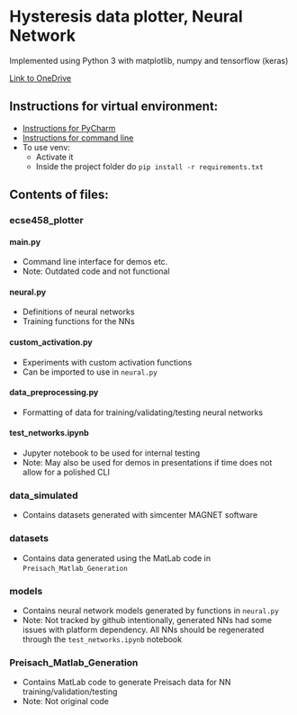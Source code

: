 # Hysteresis data plotter, Neural Network
Implemented using Python 3 with matplotlib, numpy and tensorflow (keras)

[Link to OneDrive](https://mcgill-my.sharepoint.com/:f:/r/personal/christos_cunning_mail_mcgill_ca/Documents/ECSE%20458%20-%20DP%2020?csf=1&web=1&e=xV39kS)

## Instructions for virtual environment:
- [Instructions for PyCharm](https://www.jetbrains.com/help/pycharm/creating-virtual-environment.html#python_create_virtual_env)
- [Instructions for command line](https://docs.python.org/3/library/venv.html)
- To use venv: 
  - Activate it 
  - Inside the project folder do `pip install -r requirements.txt`

## Contents of files:
### ecse458_plotter
#### main.py
- Command line interface for demos etc.
- Note: Outdated code and not functional
#### neural.py
- Definitions of neural networks
- Training functions for the NNs
#### custom_activation.py
- Experiments with custom activation functions
- Can be imported to use in `neural.py`
#### data_preprocessing.py
- Formatting of data for training/validating/testing neural networks
#### test_networks.ipynb
- Jupyter notebook to be used for internal testing
- Note: May also be used for demos in presentations if time does not allow for a polished CLI
### data_simulated
- Contains datasets generated with simcenter MAGNET software
### datasets
- Contains data generated using the MatLab code in `Preisach_Matlab_Generation`
### models
- Contains neural network models generated by functions in `neural.py`
- Note: Not tracked by github intentionally, generated NNs had some issues with platform dependency. All NNs should be regenerated through the `test_networks.ipynb` notebook
### Preisach_Matlab_Generation
- Contains MatLab code to generate Preisach data for NN training/validation/testing
- Note: Not original code
